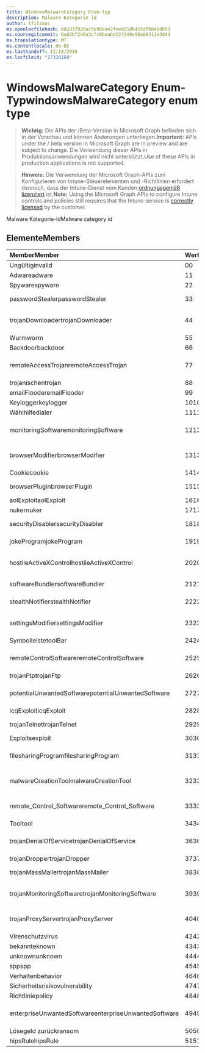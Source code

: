 ```yaml
---
title: WindowsMalwareCategory Enum-Typ
description: Malware Kategorie-id
author: tfitzmac
ms.openlocfilehash: 682d37820ac5e96bae2feed21d6415df08ebd093
ms.sourcegitcommit: 6a82bf240a3cfc0baabd227349e08a08311e3d44
ms.translationtype: MT
ms.contentlocale: de-DE
ms.lasthandoff: 12/18/2018
ms.locfileid: "27328168"
---
```

# <a name="windowsmalwarecategory-enum-type"></a><span data-ttu-id="b0c57-103">WindowsMalwareCategory Enum-Typ</span><span class="sxs-lookup"><span data-stu-id="b0c57-103">windowsMalwareCategory enum type</span></span>

> <span data-ttu-id="b0c57-104">**Wichtig:** Die APIs der /Beta-Version in Microsoft Graph befinden sich in der Vorschau und können Änderungen unterliegen.</span><span class="sxs-lookup"><span data-stu-id="b0c57-104">**Important:** APIs under the / beta version in Microsoft Graph are in preview and are subject to change.</span></span> <span data-ttu-id="b0c57-105">Die Verwendung dieser APIs in Produktionsanwendungen wird nicht unterstützt.</span><span class="sxs-lookup"><span data-stu-id="b0c57-105">Use of these APIs in production applications is not supported.</span></span>

> <span data-ttu-id="b0c57-106">**Hinweis:** Die Verwendung der Microsoft Graph-APIs zum Konfigurieren von Intune-Steuerelementen und -Richtlinien erfordert dennoch, dass der Intune-Dienst vom Kunden [ordnungsgemäß lizenziert](https://go.microsoft.com/fwlink/?linkid=839381) ist.</span><span class="sxs-lookup"><span data-stu-id="b0c57-106">**Note:** Using the Microsoft Graph APIs to configure Intune controls and policies still requires that the Intune service is [correctly licensed](https://go.microsoft.com/fwlink/?linkid=839381) by the customer.</span></span>

<span data-ttu-id="b0c57-107">Malware Kategorie-id</span><span class="sxs-lookup"><span data-stu-id="b0c57-107">Malware category id</span></span>
## <a name="members"></a><span data-ttu-id="b0c57-108">Elemente</span><span class="sxs-lookup"><span data-stu-id="b0c57-108">Members</span></span>
|<span data-ttu-id="b0c57-109">Member</span><span class="sxs-lookup"><span data-stu-id="b0c57-109">Member</span></span>|<span data-ttu-id="b0c57-110">Wert</span><span class="sxs-lookup"><span data-stu-id="b0c57-110">Value</span></span>|<span data-ttu-id="b0c57-111">Beschreibung</span><span class="sxs-lookup"><span data-stu-id="b0c57-111">Description</span></span>|
|:---|:---|:---|
|<span data-ttu-id="b0c57-112">Ungültig</span><span class="sxs-lookup"><span data-stu-id="b0c57-112">invalid</span></span>|<span data-ttu-id="b0c57-113">0</span><span class="sxs-lookup"><span data-stu-id="b0c57-113">0</span></span>|<span data-ttu-id="b0c57-114">Ungültig</span><span class="sxs-lookup"><span data-stu-id="b0c57-114">Invalid</span></span>|
|<span data-ttu-id="b0c57-115">Adware</span><span class="sxs-lookup"><span data-stu-id="b0c57-115">adware</span></span>|<span data-ttu-id="b0c57-116">1</span><span class="sxs-lookup"><span data-stu-id="b0c57-116">1</span></span>|<span data-ttu-id="b0c57-117">Adware</span><span class="sxs-lookup"><span data-stu-id="b0c57-117">Adware</span></span>|
|<span data-ttu-id="b0c57-118">Spyware</span><span class="sxs-lookup"><span data-stu-id="b0c57-118">spyware</span></span>|<span data-ttu-id="b0c57-119">2</span><span class="sxs-lookup"><span data-stu-id="b0c57-119">2</span></span>|<span data-ttu-id="b0c57-120">Spyware</span><span class="sxs-lookup"><span data-stu-id="b0c57-120">Spyware</span></span>|
|<span data-ttu-id="b0c57-121">passwordStealer</span><span class="sxs-lookup"><span data-stu-id="b0c57-121">passwordStealer</span></span>|<span data-ttu-id="b0c57-122">3</span><span class="sxs-lookup"><span data-stu-id="b0c57-122">3</span></span>|<span data-ttu-id="b0c57-123">"Password Stealer"</span><span class="sxs-lookup"><span data-stu-id="b0c57-123">Password stealer</span></span>|
|<span data-ttu-id="b0c57-124">trojanDownloader</span><span class="sxs-lookup"><span data-stu-id="b0c57-124">trojanDownloader</span></span>|<span data-ttu-id="b0c57-125">4</span><span class="sxs-lookup"><span data-stu-id="b0c57-125">4</span></span>|<span data-ttu-id="b0c57-126">Trojanischen downloader</span><span class="sxs-lookup"><span data-stu-id="b0c57-126">Trojan downloader</span></span>|
|<span data-ttu-id="b0c57-127">Wurm</span><span class="sxs-lookup"><span data-stu-id="b0c57-127">worm</span></span>|<span data-ttu-id="b0c57-128">5</span><span class="sxs-lookup"><span data-stu-id="b0c57-128">5</span></span>|<span data-ttu-id="b0c57-129">Wurm</span><span class="sxs-lookup"><span data-stu-id="b0c57-129">Worm</span></span>|
|<span data-ttu-id="b0c57-130">Backdoor</span><span class="sxs-lookup"><span data-stu-id="b0c57-130">backdoor</span></span>|<span data-ttu-id="b0c57-131">6</span><span class="sxs-lookup"><span data-stu-id="b0c57-131">6</span></span>|<span data-ttu-id="b0c57-132">Backdoor</span><span class="sxs-lookup"><span data-stu-id="b0c57-132">Backdoor</span></span>|
|<span data-ttu-id="b0c57-133">remoteAccessTrojan</span><span class="sxs-lookup"><span data-stu-id="b0c57-133">remoteAccessTrojan</span></span>|<span data-ttu-id="b0c57-134">7</span><span class="sxs-lookup"><span data-stu-id="b0c57-134">7</span></span>|<span data-ttu-id="b0c57-135">Remotezugriff trojanischen</span><span class="sxs-lookup"><span data-stu-id="b0c57-135">Remote access Trojan</span></span>|
|<span data-ttu-id="b0c57-136">trojanischen</span><span class="sxs-lookup"><span data-stu-id="b0c57-136">trojan</span></span>|<span data-ttu-id="b0c57-137">8</span><span class="sxs-lookup"><span data-stu-id="b0c57-137">8</span></span>|<span data-ttu-id="b0c57-138">Trojanischen</span><span class="sxs-lookup"><span data-stu-id="b0c57-138">Trojan</span></span>|
|<span data-ttu-id="b0c57-139">emailFlooder</span><span class="sxs-lookup"><span data-stu-id="b0c57-139">emailFlooder</span></span>|<span data-ttu-id="b0c57-140">9</span><span class="sxs-lookup"><span data-stu-id="b0c57-140">9</span></span>|<span data-ttu-id="b0c57-141">E-Mail-flooder</span><span class="sxs-lookup"><span data-stu-id="b0c57-141">Email flooder</span></span>|
|<span data-ttu-id="b0c57-142">Keylogger</span><span class="sxs-lookup"><span data-stu-id="b0c57-142">keylogger</span></span>|<span data-ttu-id="b0c57-143">10</span><span class="sxs-lookup"><span data-stu-id="b0c57-143">10</span></span>|<span data-ttu-id="b0c57-144">Keylogger</span><span class="sxs-lookup"><span data-stu-id="b0c57-144">Keylogger</span></span>|
|<span data-ttu-id="b0c57-145">Wählhilfe</span><span class="sxs-lookup"><span data-stu-id="b0c57-145">dialer</span></span>|<span data-ttu-id="b0c57-146">11</span><span class="sxs-lookup"><span data-stu-id="b0c57-146">11</span></span>|<span data-ttu-id="b0c57-147">Wählhilfe</span><span class="sxs-lookup"><span data-stu-id="b0c57-147">Dialer</span></span>|
|<span data-ttu-id="b0c57-148">monitoringSoftware</span><span class="sxs-lookup"><span data-stu-id="b0c57-148">monitoringSoftware</span></span>|<span data-ttu-id="b0c57-149">12</span><span class="sxs-lookup"><span data-stu-id="b0c57-149">12</span></span>|<span data-ttu-id="b0c57-150">Software für die Überwachung</span><span class="sxs-lookup"><span data-stu-id="b0c57-150">Monitoring software</span></span>|
|<span data-ttu-id="b0c57-151">browserModifier</span><span class="sxs-lookup"><span data-stu-id="b0c57-151">browserModifier</span></span>|<span data-ttu-id="b0c57-152">13</span><span class="sxs-lookup"><span data-stu-id="b0c57-152">13</span></span>|<span data-ttu-id="b0c57-153">Browser-Modifizierer</span><span class="sxs-lookup"><span data-stu-id="b0c57-153">Browser modifier</span></span>|
|<span data-ttu-id="b0c57-154">Cookie</span><span class="sxs-lookup"><span data-stu-id="b0c57-154">cookie</span></span>|<span data-ttu-id="b0c57-155">14</span><span class="sxs-lookup"><span data-stu-id="b0c57-155">14</span></span>|<span data-ttu-id="b0c57-156">Cookie</span><span class="sxs-lookup"><span data-stu-id="b0c57-156">Cookie</span></span>|
|<span data-ttu-id="b0c57-157">browserPlugin</span><span class="sxs-lookup"><span data-stu-id="b0c57-157">browserPlugin</span></span>|<span data-ttu-id="b0c57-158">15</span><span class="sxs-lookup"><span data-stu-id="b0c57-158">15</span></span>|<span data-ttu-id="b0c57-159">Browser-Plug-in</span><span class="sxs-lookup"><span data-stu-id="b0c57-159">Browser plugin</span></span>|
|<span data-ttu-id="b0c57-160">aolExploit</span><span class="sxs-lookup"><span data-stu-id="b0c57-160">aolExploit</span></span>|<span data-ttu-id="b0c57-161">16</span><span class="sxs-lookup"><span data-stu-id="b0c57-161">16</span></span>|<span data-ttu-id="b0c57-162">AOL-Exploits</span><span class="sxs-lookup"><span data-stu-id="b0c57-162">AOL exploit</span></span>|
|<span data-ttu-id="b0c57-163">nuker</span><span class="sxs-lookup"><span data-stu-id="b0c57-163">nuker</span></span>|<span data-ttu-id="b0c57-164">17</span><span class="sxs-lookup"><span data-stu-id="b0c57-164">17</span></span>|<span data-ttu-id="b0c57-165">Nuker</span><span class="sxs-lookup"><span data-stu-id="b0c57-165">Nuker</span></span>|
|<span data-ttu-id="b0c57-166">securityDisabler</span><span class="sxs-lookup"><span data-stu-id="b0c57-166">securityDisabler</span></span>|<span data-ttu-id="b0c57-167">18</span><span class="sxs-lookup"><span data-stu-id="b0c57-167">18</span></span>|<span data-ttu-id="b0c57-168">Einschränkt und Sicherheit</span><span class="sxs-lookup"><span data-stu-id="b0c57-168">Security disabler</span></span>|
|<span data-ttu-id="b0c57-169">jokeProgram</span><span class="sxs-lookup"><span data-stu-id="b0c57-169">jokeProgram</span></span>|<span data-ttu-id="b0c57-170">19</span><span class="sxs-lookup"><span data-stu-id="b0c57-170">19</span></span>|<span data-ttu-id="b0c57-171">Scherzprogramm</span><span class="sxs-lookup"><span data-stu-id="b0c57-171">Joke program</span></span>|
|<span data-ttu-id="b0c57-172">hostileActiveXControl</span><span class="sxs-lookup"><span data-stu-id="b0c57-172">hostileActiveXControl</span></span>|<span data-ttu-id="b0c57-173">20</span><span class="sxs-lookup"><span data-stu-id="b0c57-173">20</span></span>|<span data-ttu-id="b0c57-174">Schädlichen ActiveX-Steuerelement</span><span class="sxs-lookup"><span data-stu-id="b0c57-174">Hostile ActiveX control</span></span>|
|<span data-ttu-id="b0c57-175">softwareBundler</span><span class="sxs-lookup"><span data-stu-id="b0c57-175">softwareBundler</span></span>|<span data-ttu-id="b0c57-176">21</span><span class="sxs-lookup"><span data-stu-id="b0c57-176">21</span></span>|<span data-ttu-id="b0c57-177">Software bundler</span><span class="sxs-lookup"><span data-stu-id="b0c57-177">Software bundler</span></span>|
|<span data-ttu-id="b0c57-178">stealthNotifier</span><span class="sxs-lookup"><span data-stu-id="b0c57-178">stealthNotifier</span></span>|<span data-ttu-id="b0c57-179">22</span><span class="sxs-lookup"><span data-stu-id="b0c57-179">22</span></span>|<span data-ttu-id="b0c57-180">Stealth Modifizierer</span><span class="sxs-lookup"><span data-stu-id="b0c57-180">Stealth modifier</span></span>|
|<span data-ttu-id="b0c57-181">settingsModifier</span><span class="sxs-lookup"><span data-stu-id="b0c57-181">settingsModifier</span></span>|<span data-ttu-id="b0c57-182">23</span><span class="sxs-lookup"><span data-stu-id="b0c57-182">23</span></span>|<span data-ttu-id="b0c57-183">Einstellungen Modifizierer</span><span class="sxs-lookup"><span data-stu-id="b0c57-183">Settings modifier</span></span>|
|<span data-ttu-id="b0c57-184">Symbolleiste</span><span class="sxs-lookup"><span data-stu-id="b0c57-184">toolBar</span></span>|<span data-ttu-id="b0c57-185">24</span><span class="sxs-lookup"><span data-stu-id="b0c57-185">24</span></span>|<span data-ttu-id="b0c57-186">Symbolleiste</span><span class="sxs-lookup"><span data-stu-id="b0c57-186">Toolbar</span></span>|
|<span data-ttu-id="b0c57-187">remoteControlSoftware</span><span class="sxs-lookup"><span data-stu-id="b0c57-187">remoteControlSoftware</span></span>|<span data-ttu-id="b0c57-188">25</span><span class="sxs-lookup"><span data-stu-id="b0c57-188">25</span></span>|<span data-ttu-id="b0c57-189">Remotesteuerung software</span><span class="sxs-lookup"><span data-stu-id="b0c57-189">Remote control software</span></span>|
|<span data-ttu-id="b0c57-190">trojanFtp</span><span class="sxs-lookup"><span data-stu-id="b0c57-190">trojanFtp</span></span>|<span data-ttu-id="b0c57-191">26</span><span class="sxs-lookup"><span data-stu-id="b0c57-191">26</span></span>|<span data-ttu-id="b0c57-192">Trojanischen FTP</span><span class="sxs-lookup"><span data-stu-id="b0c57-192">Trojan FTP</span></span>|
|<span data-ttu-id="b0c57-193">potentialUnwantedSoftware</span><span class="sxs-lookup"><span data-stu-id="b0c57-193">potentialUnwantedSoftware</span></span>|<span data-ttu-id="b0c57-194">27</span><span class="sxs-lookup"><span data-stu-id="b0c57-194">27</span></span>|<span data-ttu-id="b0c57-195">Potenzielle unerwünschter software</span><span class="sxs-lookup"><span data-stu-id="b0c57-195">Potential unwanted software</span></span>|
|<span data-ttu-id="b0c57-196">icqExploit</span><span class="sxs-lookup"><span data-stu-id="b0c57-196">icqExploit</span></span>|<span data-ttu-id="b0c57-197">28</span><span class="sxs-lookup"><span data-stu-id="b0c57-197">28</span></span>|<span data-ttu-id="b0c57-198">ICQ-Exploits</span><span class="sxs-lookup"><span data-stu-id="b0c57-198">ICQ exploit</span></span>|
|<span data-ttu-id="b0c57-199">trojanTelnet</span><span class="sxs-lookup"><span data-stu-id="b0c57-199">trojanTelnet</span></span>|<span data-ttu-id="b0c57-200">29</span><span class="sxs-lookup"><span data-stu-id="b0c57-200">29</span></span>|<span data-ttu-id="b0c57-201">Trojanischen telnet</span><span class="sxs-lookup"><span data-stu-id="b0c57-201">Trojan telnet</span></span>|
|<span data-ttu-id="b0c57-202">Exploits</span><span class="sxs-lookup"><span data-stu-id="b0c57-202">exploit</span></span>|<span data-ttu-id="b0c57-203">30</span><span class="sxs-lookup"><span data-stu-id="b0c57-203">30</span></span>|<span data-ttu-id="b0c57-204">Exploits</span><span class="sxs-lookup"><span data-stu-id="b0c57-204">Exploit</span></span>|
|<span data-ttu-id="b0c57-205">filesharingProgram</span><span class="sxs-lookup"><span data-stu-id="b0c57-205">filesharingProgram</span></span>|<span data-ttu-id="b0c57-206">31</span><span class="sxs-lookup"><span data-stu-id="b0c57-206">31</span></span>|<span data-ttu-id="b0c57-207">Datei-sharing-Programm</span><span class="sxs-lookup"><span data-stu-id="b0c57-207">File sharing program</span></span>|
|<span data-ttu-id="b0c57-208">malwareCreationTool</span><span class="sxs-lookup"><span data-stu-id="b0c57-208">malwareCreationTool</span></span>|<span data-ttu-id="b0c57-209">32</span><span class="sxs-lookup"><span data-stu-id="b0c57-209">32</span></span>|<span data-ttu-id="b0c57-210">Tool zum Erstellen von Schadsoftware</span><span class="sxs-lookup"><span data-stu-id="b0c57-210">Malware creation tool</span></span>|
|<span data-ttu-id="b0c57-211">remote_Control_Software</span><span class="sxs-lookup"><span data-stu-id="b0c57-211">remote_Control_Software</span></span>|<span data-ttu-id="b0c57-212">33</span><span class="sxs-lookup"><span data-stu-id="b0c57-212">33</span></span>|<span data-ttu-id="b0c57-213">Remotesteuerung software</span><span class="sxs-lookup"><span data-stu-id="b0c57-213">Remote control software</span></span>|
|<span data-ttu-id="b0c57-214">Tool</span><span class="sxs-lookup"><span data-stu-id="b0c57-214">tool</span></span>|<span data-ttu-id="b0c57-215">34</span><span class="sxs-lookup"><span data-stu-id="b0c57-215">34</span></span>|<span data-ttu-id="b0c57-216">Tool</span><span class="sxs-lookup"><span data-stu-id="b0c57-216">Tool</span></span>|
|<span data-ttu-id="b0c57-217">trojanDenialOfService</span><span class="sxs-lookup"><span data-stu-id="b0c57-217">trojanDenialOfService</span></span>|<span data-ttu-id="b0c57-218">36</span><span class="sxs-lookup"><span data-stu-id="b0c57-218">36</span></span>|<span data-ttu-id="b0c57-219">Trojanischen Denial-of-service</span><span class="sxs-lookup"><span data-stu-id="b0c57-219">Trojan denial of service</span></span>|
|<span data-ttu-id="b0c57-220">trojanDropper</span><span class="sxs-lookup"><span data-stu-id="b0c57-220">trojanDropper</span></span>|<span data-ttu-id="b0c57-221">37</span><span class="sxs-lookup"><span data-stu-id="b0c57-221">37</span></span>|<span data-ttu-id="b0c57-222">Trojaner</span><span class="sxs-lookup"><span data-stu-id="b0c57-222">Trojan dropper</span></span>|
|<span data-ttu-id="b0c57-223">trojanMassMailer</span><span class="sxs-lookup"><span data-stu-id="b0c57-223">trojanMassMailer</span></span>|<span data-ttu-id="b0c57-224">38</span><span class="sxs-lookup"><span data-stu-id="b0c57-224">38</span></span>|<span data-ttu-id="b0c57-225">Trojanischen Masse mailer</span><span class="sxs-lookup"><span data-stu-id="b0c57-225">Trojan mass mailer</span></span>|
|<span data-ttu-id="b0c57-226">trojanMonitoringSoftware</span><span class="sxs-lookup"><span data-stu-id="b0c57-226">trojanMonitoringSoftware</span></span>|<span data-ttu-id="b0c57-227">39</span><span class="sxs-lookup"><span data-stu-id="b0c57-227">39</span></span>|<span data-ttu-id="b0c57-228">Trojanischen Software für die Überwachung</span><span class="sxs-lookup"><span data-stu-id="b0c57-228">Trojan monitoring software</span></span>|
|<span data-ttu-id="b0c57-229">trojanProxyServer</span><span class="sxs-lookup"><span data-stu-id="b0c57-229">trojanProxyServer</span></span>|<span data-ttu-id="b0c57-230">40</span><span class="sxs-lookup"><span data-stu-id="b0c57-230">40</span></span>|<span data-ttu-id="b0c57-231">Trojanischen Proxyserver</span><span class="sxs-lookup"><span data-stu-id="b0c57-231">Trojan proxy server</span></span>|
|<span data-ttu-id="b0c57-232">Virenschutz</span><span class="sxs-lookup"><span data-stu-id="b0c57-232">virus</span></span>|<span data-ttu-id="b0c57-233">42</span><span class="sxs-lookup"><span data-stu-id="b0c57-233">42</span></span>|<span data-ttu-id="b0c57-234">Virenschutz</span><span class="sxs-lookup"><span data-stu-id="b0c57-234">Virus</span></span>|
|<span data-ttu-id="b0c57-235">bekannte</span><span class="sxs-lookup"><span data-stu-id="b0c57-235">known</span></span>|<span data-ttu-id="b0c57-236">43</span><span class="sxs-lookup"><span data-stu-id="b0c57-236">43</span></span>|<span data-ttu-id="b0c57-237">Bekannte</span><span class="sxs-lookup"><span data-stu-id="b0c57-237">Known</span></span>|
|<span data-ttu-id="b0c57-238">unknown</span><span class="sxs-lookup"><span data-stu-id="b0c57-238">unknown</span></span>|<span data-ttu-id="b0c57-239">44</span><span class="sxs-lookup"><span data-stu-id="b0c57-239">44</span></span>|<span data-ttu-id="b0c57-240">Unbekannt</span><span class="sxs-lookup"><span data-stu-id="b0c57-240">Unknown</span></span>|
|<span data-ttu-id="b0c57-241">spp</span><span class="sxs-lookup"><span data-stu-id="b0c57-241">spp</span></span>|<span data-ttu-id="b0c57-242">45</span><span class="sxs-lookup"><span data-stu-id="b0c57-242">45</span></span>|<span data-ttu-id="b0c57-243">SPP</span><span class="sxs-lookup"><span data-stu-id="b0c57-243">SPP</span></span>|
|<span data-ttu-id="b0c57-244">Verhalten</span><span class="sxs-lookup"><span data-stu-id="b0c57-244">behavior</span></span>|<span data-ttu-id="b0c57-245">46</span><span class="sxs-lookup"><span data-stu-id="b0c57-245">46</span></span>|<span data-ttu-id="b0c57-246">Verhalten</span><span class="sxs-lookup"><span data-stu-id="b0c57-246">Behavior</span></span>|
|<span data-ttu-id="b0c57-247">Sicherheitsrisiko</span><span class="sxs-lookup"><span data-stu-id="b0c57-247">vulnerability</span></span>|<span data-ttu-id="b0c57-248">47</span><span class="sxs-lookup"><span data-stu-id="b0c57-248">47</span></span>|<span data-ttu-id="b0c57-249">Sicherheitsrisiko</span><span class="sxs-lookup"><span data-stu-id="b0c57-249">Vulnerability</span></span>|
|<span data-ttu-id="b0c57-250">Richtlinie</span><span class="sxs-lookup"><span data-stu-id="b0c57-250">policy</span></span>|<span data-ttu-id="b0c57-251">48</span><span class="sxs-lookup"><span data-stu-id="b0c57-251">48</span></span>|<span data-ttu-id="b0c57-252">Richtlinie</span><span class="sxs-lookup"><span data-stu-id="b0c57-252">Policy</span></span>|
|<span data-ttu-id="b0c57-253">enterpriseUnwantedSoftware</span><span class="sxs-lookup"><span data-stu-id="b0c57-253">enterpriseUnwantedSoftware</span></span>|<span data-ttu-id="b0c57-254">49</span><span class="sxs-lookup"><span data-stu-id="b0c57-254">49</span></span>|<span data-ttu-id="b0c57-255">Enterprise unerwünschter Software</span><span class="sxs-lookup"><span data-stu-id="b0c57-255">Enterprise Unwanted Software</span></span>|
|<span data-ttu-id="b0c57-256">Lösegeld zurück</span><span class="sxs-lookup"><span data-stu-id="b0c57-256">ransom</span></span>|<span data-ttu-id="b0c57-257">50</span><span class="sxs-lookup"><span data-stu-id="b0c57-257">50</span></span>|<span data-ttu-id="b0c57-258">Lösegeld zurück</span><span class="sxs-lookup"><span data-stu-id="b0c57-258">Ransom</span></span>|
|<span data-ttu-id="b0c57-259">hipsRule</span><span class="sxs-lookup"><span data-stu-id="b0c57-259">hipsRule</span></span>|<span data-ttu-id="b0c57-260">51</span><span class="sxs-lookup"><span data-stu-id="b0c57-260">51</span></span>|<span data-ttu-id="b0c57-261">HIPS-Regel</span><span class="sxs-lookup"><span data-stu-id="b0c57-261">HIPS Rule</span></span>|





